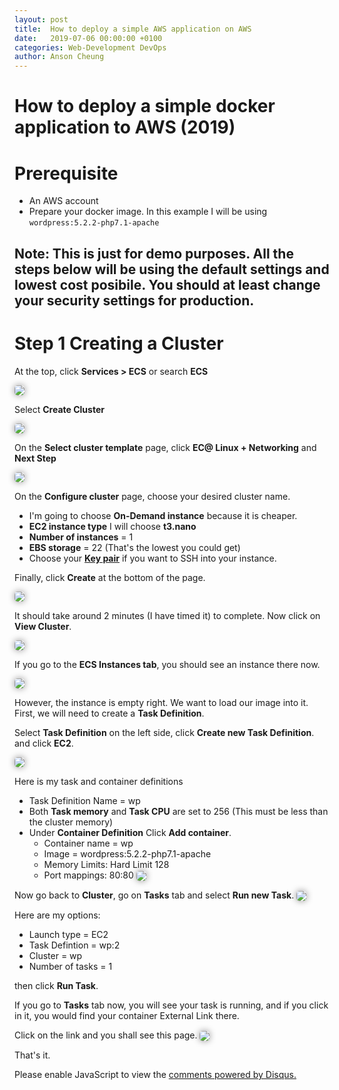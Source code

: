 ```yaml
---
layout: post
title:  How to deploy a simple AWS application on AWS
date:   2019-07-06 00:00:00 +0100
categories: Web-Development DevOps
author: Anson Cheung
---
```


# How to deploy a simple docker application to AWS (2019)

# Prerequisite
- An AWS account
- Prepare your docker image. In this example I will be using `wordpress:5.2.2-php7.1-apache`

## Note: This is just for demo purposes. All the steps below will be using the default settings and lowest cost posibile. You should at least change your security settings for production.

# Step 1 Creating a Cluster

At the top, click **Services > ECS** or search **ECS**

![](https://gyazo.com/f34983033099847083fc02dfce3ca522.png)

Select **Create Cluster**

![](https://gyazo.com/1fdfe6eac4bdf26d8d172641178f4e7f.png)

On the **Select cluster template** page, click **EC@ Linux + Networking** and **Next Step**

![](https://gyazo.com/a097cf380df01bc42a54d13184e095f7.png)


On the **Configure cluster** page, choose your desired cluster name. 
- I'm going to choose **On-Demand instance** because it is cheaper. 
- **EC2 instance type** I will choose **t3.nano**
- **Number of instances** = 1
- **EBS storage** = 22 (That's the lowest you could get)
- Choose your [**Key pair**](https://docs.aws.amazon.com/AWSEC2/latest/UserGuide/ec2-key-pairs.html) if you want to SSH into your instance. 

Finally, click **Create** at the bottom of the page.

![](https://gyazo.com/6fd54628a06b7c979ecc70310a4e35f3.gif)

It should take around 2 minutes (I have timed it) to complete. Now click on **View Cluster**.

![](https://gyazo.com/9cc4b367564eb96b5b0a0b7f9a1b47eb.gif)

If you go to the **ECS Instances tab**, you should see an instance there now. 

![](https://gyazo.com/d6d8027de8416efbb40301afbc49c384.gif)

However, the instance is empty right. We want to load our image into it. First, we will need to create a **Task Definition**.

Select **Task Definition** on the left side, click **Create new Task Definition**. and click **EC2**.

![](https://gyazo.com/bb7d6ba308e354d0a91407d3a1a96d43.gif)

Here is my task and container definitions
- Task Definition Name = wp
- Both **Task memory** and **Task CPU** are set to 256 (This must be less than the cluster memory)
- Under **Container Definition** Click **Add container**.
  - Container name = wp
  - Image = wordpress:5.2.2-php7.1-apache
  - Memory Limits: Hard Limit 128
  - Port mappings: 80:80
![](https://gyazo.com/4da49cddc8738349d0ca40b820d81845.gif)

Now go back to **Cluster**, go on **Tasks** tab and select **Run new Task**.
![](https://gyazo.com/c31365f85f2b8cdd35e9b012ebb4a3c3.png)

Here are my options:
- Launch type = EC2
- Task Defintion = wp:2
- Cluster = wp
- Number of tasks = 1

then click **Run Task**. 

If you go to **Tasks** tab now, you will see your task is running, and if you click in it, you would find your container External Link there.

Click on the link and you shall see this page.
![](https://gyazo.com/d69219127dd06c8db7f8fd8e66b7e91c.gif)

That's it.

<style>
img {
  vertical-align: middle;
  box-shadow: 0px 0px 11px #949393;
  border-radius:5px;
}
</style>


<div id="disqus_thread"></div>

<script>

/**
*  RECOMMENDED CONFIGURATION VARIABLES: EDIT AND UNCOMMENT THE SECTION BELOW TO INSERT DYNAMIC VALUES FROM YOUR PLATFORM OR CMS.
*  LEARN WHY DEFINING THESE VARIABLES IS IMPORTANT: https://disqus.com/admin/universalcode/#configuration-variables*/
/*
var disqus_config = function () {
this.page.url = window.location.href;  // Replace PAGE_URL with your page's canonical URL variable
this.page.identifier = 'how-to-deploy-a-simple-docker-application-on-aws'; // Replace PAGE_IDENTIFIER with your page's unique identifier variable
};
*/
(function() { // DON'T EDIT BELOW THIS LINE
var d = document, s = d.createElement('script');
s.src = 'https://ansonc.disqus.com/embed.js';
s.setAttribute('data-timestamp', +new Date());
(d.head || d.body).appendChild(s);
})();
</script>
<noscript>Please enable JavaScript to view the <a href="https://disqus.com/?ref_noscript">comments powered by Disqus.</a></noscript>

[datasize]:https://image.prntscr.com/image/qwJx0S5qQKaWebNNr2bxIw.png